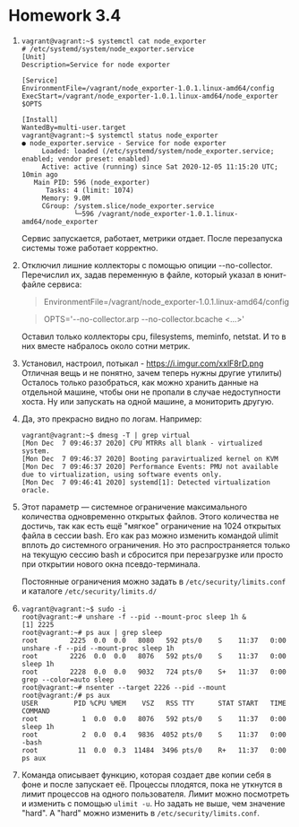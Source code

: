 # Homework 3.4

1.  ```commandline
    vagrant@vagrant:~$ systemctl cat node_exporter
    # /etc/systemd/system/node_exporter.service
    [Unit]
    Description=Service for node exporter
    
    [Service]
    EnvironmentFile=/vagrant/node_exporter-1.0.1.linux-amd64/config
    ExecStart=/vagrant/node_exporter-1.0.1.linux-amd64/node_exporter $OPTS
    
    [Install]
    WantedBy=multi-user.target
    vagrant@vagrant:~$ systemctl status node_exporter
    ● node_exporter.service - Service for node exporter
         Loaded: loaded (/etc/systemd/system/node_exporter.service; enabled; vendor preset: enabled)
         Active: active (running) since Sat 2020-12-05 11:15:20 UTC; 10min ago
       Main PID: 596 (node_exporter)
          Tasks: 4 (limit: 1074)
         Memory: 9.0M
         CGroup: /system.slice/node_exporter.service
                 └─596 /vagrant/node_exporter-1.0.1.linux-amd64/node_exporter
    ```
    Сервис запускается, работает, метрики отдает. После перезапуска системы тоже работает корректно.
    

2.  Отключил лишние коллекторы с помощью опиции --no-collector. Перечислил их, задав переменную в файле, который
    указал в юнит-файле сервиса:
    >EnvironmentFile=/vagrant/node_exporter-1.0.1.linux-amd64/config
    
    >OPTS='--no-collector.arp --no-collector.bcache <...>'

    Оставил только коллекторы cpu, filesystems, meminfo, netstat. И то в них вместе набралось около сотни метрик.
    

3.  Установил, настроил, потыкал - https://i.imgur.com/xxlF8rD.png
    Отличная вещь и не понятно, зачем теперь нужны другие утилиты) Осталось только разобраться, как можно хранить
    данные на отдельной машине, чтобы они не пропали в случае недоступности хоста. Ну или запускать на одной
    машине, а мониторить другую.
    

4.  Да, это прекрасно видно по логам. Например:
    
    ```commandline
    vagrant@vagrant:~$ dmesg -T | grep virtual
    [Mon Dec  7 09:46:37 2020] CPU MTRRs all blank - virtualized system.
    [Mon Dec  7 09:46:37 2020] Booting paravirtualized kernel on KVM
    [Mon Dec  7 09:46:37 2020] Performance Events: PMU not available due to virtualization, using software events only.
    [Mon Dec  7 09:46:41 2020] systemd[1]: Detected virtualization oracle.
    ```
    
5.  Этот параметр — системное ограничение максимального количества одновременно открытых файлов. Этого количества не
    достичь, так как есть ещё "мягкое" ограничение на 1024 открытых файла в сессии bash. Его как раз можно изменить
    командой ulimit вплоть до системного ограничения. Но это распространяется только на текущую сессию bash и
    сбросится при перезагрузке или просто при открытии нового окна псевдо-терминала.
    
    Постоянные ограничения можно задать в `/etc/security/limits.conf` и каталоге `/etc/security/limits.d/`


6.  ```commandline
    vagrant@vagrant:~$ sudo -i
    root@vagrant:~# unshare -f --pid --mount-proc sleep 1h &
    [1] 2225
    root@vagrant:~# ps aux | grep sleep
    root        2225  0.0  0.0   8080   592 pts/0    S    11:37   0:00 unshare -f --pid --mount-proc sleep 1h
    root        2226  0.0  0.0   8076   592 pts/0    S    11:37   0:00 sleep 1h
    root        2228  0.0  0.0   9032   724 pts/0    S+   11:37   0:00 grep --color=auto sleep
    root@vagrant:~# nsenter --target 2226 --pid --mount
    root@vagrant:/# ps aux
    USER         PID %CPU %MEM    VSZ   RSS TTY      STAT START   TIME COMMAND
    root           1  0.0  0.0   8076   592 pts/0    S    11:37   0:00 sleep 1h
    root           2  0.0  0.4   9836  4052 pts/0    S    11:37   0:00 -bash
    root          11  0.0  0.3  11484  3496 pts/0    R+   11:37   0:00 ps aux  
    ```
    

7.  Команда описывает функцию, которая создает две копии себя в фоне и после запускает её. Процессы плодятся, пока не
    уткнутся в лимит процессов на одного пользователя. Лимит можно посмотреть и изменить с помощью `ulimit -u`. Но
    задать не выше, чем значение "hard". А "hard" можно изменить в `/etc/security/limits.conf`. 